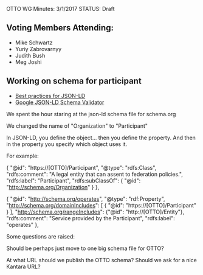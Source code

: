 OTTO WG Minutes: 3/1/2017
STATUS: Draft

## Voting Members Attending:
 - Mike Schwartz
 - Yuriy Zabrovarnyy
 - Judith Bush
 - Meg Joshi
 
## Working on schema for participant

* [Best practices for JSON-LD](http://json-ld.org/spec/latest/json-ld-api-best-practices/)
* [Google JSON-LD Schema Validator](https://developers.google.com/schemas/testing#schema_validator)
  
We spent the hour staring at the json-ld schema file for schema.org

We changed the name of "Organization" to "Participant"

In JSON-LD, you define the object... then you define the property.
And then in the property you specify which object uses it.

For example:


{
    "@id": "https://[OTTO]/Participant",
    "@type": "rdfs:Class",
    "rdfs:comment": "A legal entity that can assent to federation policies.",
    "rdfs:label": "Participant",
    "rdfs:subClassOf":
        {
            "@id": "http://schema.org/Organization"
        }
},

{
  "@id": "http://schema.org/operates",
  "@type": "rdf:Property",
  "http://schema.org/domainIncludes": [
    {
      "@id": "https://[OTTO]/Participant"
    }
  ],
  "http://schema.org/rangeIncludes": {"@id": "http://[OTTO]/Entity"},
  "rdfs:comment": "Service provided by the Participant",
  "rdfs:label": "operates"
},


Some questions are raised:

Should be perhaps just move to one big schema file for OTTO? 

At what URL should we publish the OTTO schema? Should we ask for a nice 
Kantara URL?


